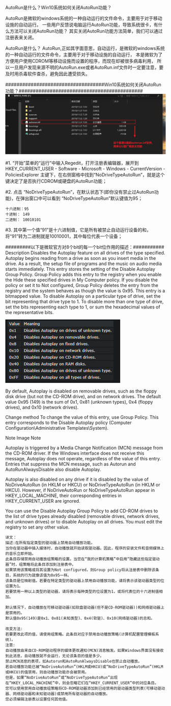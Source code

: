 AutoRun是什么？Win10系统如何关闭AutoRun功能？

AutoRun是微软的windows系统的一种自动运行的文件命令，主要用于对于移动设施的自动运行。
一些用户反馈说电脑运行AutoRun功能，导致系统很卡，有什么方法可以关闭AutoRun功能？
其实关闭AutoRun功能方法简单，我们可以通过注册表来关闭。

AutoRun是什么？
AutoRun,正如其字面意思，自动运行，是微软的windows系统的一种自动运行的文件命令，主要用于对于移动设施的自动运行，
本是微软为了方便用户使用CDROM等移动设施而设置的程序，而现在却被很多病毒利用，
所以一旦用户发现来源不明的AutoRun.exe或者AutoRun.inf文件时一定要注意，要及时用杀毒软件查杀，避免因此遭受损失。

###################################Win10系统如何关闭AutoRun功能？############################################
![avatar](img/U启动盘的autorun文件截图.PNG)

#1.
“开始”菜单的“运行”中输入Regedit，打开注册表编辑器，展开到
HKEY_CURRENT_USER
    - Software
        - Microsoft
            - Windows
                - CurrentVersion 
                    - PoliciesExplorer
主键下，在右侧窗格中找到“NoDriveTypeAutoRun”，就是这个键决定了是否执行CDROM或硬盘的AutoRun功能；

#2.
点击 “NoDriveTypeAutoRun”，在默认状态下(即你没有禁止过AutoRun功能)，在弹出窗口中可以看到 “NoDriveTypeAutoRun”默认键值为95；
```text
十六进制：95
十进制： 149
二进制： 10010101
```

#3.
其中第一个值“91”是十六进制值，它是所有被禁止自动运行设备的和，将“91”转为二进制就是10010001，其中每位代表一个设备；


#########以下是微软官方对8个bit的每一个bit位作用的描述：###########
Description
Disables the Autoplay feature on all drives of the type specified.
Autoplay begins reading from a drive as soon as you insert media in the drive. As a result, 
the setup file of programs and the music on audio media starts immediately.
This entry stores the setting of the Disable Autoplay Group Policy. 
Group Policy adds this entry to the registry when you enable the Hide these specified drives in My Computer policy. 
If you disable the policy or set it to Not configured, 
Group Policy deletes the entry from the registry and the system behaves as though the value is 0x95.
This entry is a bitmapped value. To disable Autoplay on a particular type of drive, 
set the bit representing that drive type to 1. To disable more than one type of drive, 
set the bits representing each type to 1, or sum the hexadecimal values of the representative bits.  

![avatar](img/NoDriveTypeAutoRun.PNG)  

By default, Autoplay is disabled on removable drives, such as the floppy disk drive (but not the CD-ROM drive), 
and on network drives. The default value 0x95 (149) is the sum of 0x1, 0x81 (unknown types), 0x4 (floppy drives), and 0x10 (network drives).

Change method
To change the value of this entry, use Group Policy. This entry corresponds to the Disable Autoplay policy (Computer Configuration\Administrative Templates\System).

Note Image Note

Autoplay is triggered by a Media Change Notification (MCN) message from the CD-ROM driver. 
If the Windows interface does not receive this message, Autoplay does not operate, 
regardless of the value of this entry. Entries that suppress the MCN message, 
such as Autorun and AutoRunAlwaysDisable also disable Autoplay.

Autoplay is also disabled on any drive 
if it is disabled by the value of NoDriveAutoRun (in HKLM or HKCU) or NoDriveTypeAutoRun (in HKLM or HKCU).
However, if NoDriveAutoRun or NoDriveTypeAutoRun appear in HKEY_LOCAL_MACHINE, 
their corresponding entries in HKEY_CURRENT_USER are ignored.

You can use the Disable Autoplay Group Policy to add CD-ROM drives to the list of drive types 
already disabled (removable drives, network drives, and unknown drives) or to disable Autoplay 
on all drives. You must edit the registry to set any other value.


```text
译文：
描述:在所有指定类型的驱动器上禁用自动播放功能。
当你在驱动器中插入媒体时，自动播放就开始读取驱动器。因此，程序的安装文件和音频媒体上的音乐立即开始。
此条目存储禁用自动播放组策略的设置。当您在“我的计算机策略”中启用“隐藏这些指定驱动器”时，组策略将此条目添加到注册表中。
如果禁用该策略或将其设置为Not configured，则Group policy将从注册表中删除该条目，系统的行为就像该值为0x95一样。
该条目是位映射值。若要在特定类型的驱动器上禁用自动播放功能，请将表示该驱动器类型的位设置为1。
若要禁用一种以上类型的驱动器，请将表示每种类型的位设置为1，或将代表位的十六进制值相加。

默认情况下，自动播放在可移动驱动器(如软盘驱动器(但不是CD-ROM驱动器))和网络驱动器上是禁用的。
默认值0x95(149)是0x1、0x81(未知类型)、0x4(软驱)、0x10(网络驱动器)的总和。

改变方法:
若要更改此项的值，请使用组策略。此条目对应于禁用自动播放策略(计算机配置管理模板系统)。
注意:
自动播放由来自CD-ROM驱动程序的媒体更改通知(MCN)消息触发。如果Windows界面没有接收到此消息，自动播放就不会运行，无论该条目的值是多少。
禁止MCN消息的表项，如Autorun和AutoRunAlwaysDisable也禁止自动播放。
若自动播放功能已被“NoDriveAutoRun”(HKLM或HKCU)或“NoDriveTypeAutoRun”(HKLM或HKCU)的值禁用，则自动播放功能亦会被禁用。
但是，如果“NoDriveAutoRun”或“NoDriveTypeAutoRun”出现在“HKEY_LOCAL_MACHINE”中，则会忽略它们在“HKEY_CURRENT_USER”中的对应条目。
您可以使用禁用自动播放组策略将CD-ROM驱动器添加到已经禁用的驱动器类型列表(可移动驱动器、网络驱动器和未知驱动器)或禁用所有驱动器的自动播放。
您必须编辑注册表以设置任何其他值。
```


